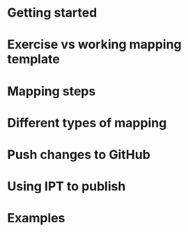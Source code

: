 # Getting started

# Exercise vs working mapping template

# Mapping steps

# Different types of mapping

# Push changes to GitHub

# Using IPT to publish

# Examples

